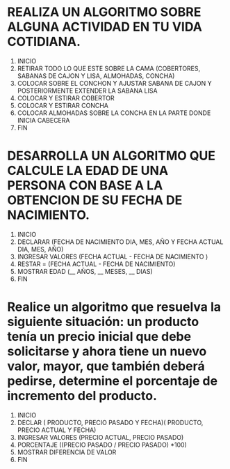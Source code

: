 # REALIZA UN ALGORITMO SOBRE ALGUNA ACTIVIDAD EN TU VIDA COTIDIANA.

1. INICIO
2. RETIRAR TODO LO QUE ESTE SOBRE LA CAMA (COBERTORES, SABANAS DE CAJON Y LISA, ALMOHADAS, CONCHA) 
3. COLOCAR SOBRE EL CONCHON Y AJUSTAR SABANA DE CAJON Y POSTERIORMENTE EXTENDER LA SABANA LISA
4. COLOCAR Y ESTIRAR COBERTOR
5. COLOCAR Y ESTIRAR CONCHA
6. COLOCAR ALMOHADAS SOBRE LA CONCHA EN LA PARTE DONDE INICIA CABECERA
7. FIN


# DESARROLLA UN ALGORITMO QUE CALCULE LA EDAD DE UNA PERSONA CON BASE A LA OBTENCION DE SU FECHA DE NACIMIENTO.

1. INICIO
2. DECLARAR (FECHA DE NACIMIENTO DIA, MES, AÑO Y FECHA ACTUAL DIA, MES, AÑO) 
3. INGRESAR VALORES (FECHA ACTUAL - FECHA DE NACIMIENTO )
4. RESTAR = (FECHA ACTUAL - FECHA DE NACIMIENTO)
5. MOSTRAR EDAD (__ AÑOS, __ MESES, __ DIAS)
6. FIN


# Realice un algoritmo que resuelva la siguiente situación: un producto tenía un precio inicial que debe solicitarse y ahora tiene un nuevo valor, mayor, que también deberá pedirse, determine el porcentaje de incremento del producto. 

1. INICIO
2. DECLAR ( PRODUCTO, PRECIO PASADO Y FECHA)( PRODUCTO, PRECIO ACTUAL Y FECHA)
3. INGRESAR VALORES (PRECIO ACTUAL, PRECIO PASADO)
5. PORCENTAJE ((PRECIO PASADO / PRECIO PASADO) *100)
6. MOSTRAR DIFERENCIA DE VALOR
7. FIN
